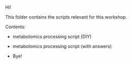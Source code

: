 Hi!  

This folder contains the scripts relevant for this workshop.

Contents:
- metabolomics processing script (DIY)
- metabolomics processing script (with answers)

- Bye!
